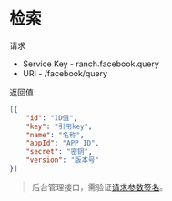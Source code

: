 # 检索

请求
- Service Key - ranch.facebook.query
- URI - /facebook/query

返回值
```json
[{
    "id": "ID值",
    "key": "引用key",
    "name": "名称",
    "appId": "APP ID",
    "secret": "密钥",
    "version": "版本号"
}]
```

> 后台管理接口，需验证[请求参数签名](https://github.com/heisedebaise/tephra/blob/master/tephra-ctrl/doc/sign.md)。
